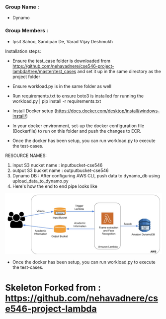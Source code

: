 ### Group Name :
- Dynamo

### Group Members :

- Ipsit Sahoo, Sandipan De, Varad Vijay Deshmukh

Installation steps:

- Ensure the test_case folder is downloaded from https://github.com/nehavadnere/cse546-project-lambda/tree/master/test_cases and set it up in the same directory as the project folder

- Ensure workload.py is in the same folder as well

- Run requirements.txt to ensure boto3 is installed for running the workload.py | pip install -r requirements.txt

- Install Docker setup (https://docs.docker.com/desktop/install/windows-install/)

 - In your docker environment, set-up the docker configuration file (Dockerfile) to run on this folder and push the changes to ECR.

- Once the docker has been setup, you can run workload.py to execute the test-cases.

RESOURCE NAMES:

1. input S3 nucket name : inputbucket-cse546
2. output S3 bucket name : outputbucket-cse546
3. Dynamo DB : After configuring AWS CLI, push data to dynamo_db using upload_data_to_dynamo.py
4. Here's how the end to end pipe looks like

![E2E flow](assets/Screenshot%202022-06-20%20213611.jpg)

- Once the docker has been setup, you can run workload.py to execute the test-cases.

Skeleton Forked from : https://github.com/nehavadnere/cse546-project-lambda
=======
